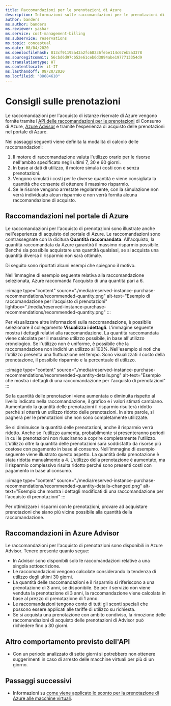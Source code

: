 ```yaml
---
title: Raccomandazioni per le prenotazioni di Azure
description: Informazioni sulle raccomandazioni per le prenotazioni di Azure.
author: banders
ms.author: banders
ms.reviewer: yashar
ms.service: cost-management-billing
ms.subservice: reservations
ms.topic: conceptual
ms.date: 08/04/2020
ms.openlocfilehash: 813cf91195a43a2fc68236febe114c67eb5a3378
ms.sourcegitcommit: 56cbd6d97cb52e61ceb6d3894abe1977713354d9
ms.translationtype: HT
ms.contentlocale: it-IT
ms.lasthandoff: 08/20/2020
ms.locfileid: "88684610"
---
```

# <a name="reservation-recommendations"></a>Consigli sulle prenotazioni

Le raccomandazioni per l'acquisto di istanze riservate di Azure vengono fornite tramite l'[API delle raccomandazioni per le prenotazioni](/rest/api/consumption/reservationrecommendations) di Consumo di Azure, [Azure Advisor](../../advisor/advisor-cost-recommendations.md#buy-reserved-virtual-machine-instances-to-save-money-over-pay-as-you-go-costs) e tramite l'esperienza di acquisto delle prenotazioni nel portale di Azure.

Nei passaggi seguenti viene definita la modalità di calcolo delle raccomandazioni:

1. Il motore di raccomandazione valuta l'utilizzo orario per le risorse nell'ambito specificato negli ultimi 7, 30 e 60 giorni.
2. In base ai dati di utilizzo, il motore simula i costi con e senza prenotazioni.
3. Vengono simulati i costi per le diverse quantità e viene consigliata la quantità che consente di ottenere il massimo risparmio.
4. Se le risorse vengono arrestate regolarmente, con la simulazione non verrà individuato alcun risparmio e non verrà fornita alcuna raccomandazione di acquisto.

## <a name="recommendations-in-the-azure-portal"></a>Raccomandazioni nel portale di Azure

Le raccomandazioni per l'acquisto di prenotazioni sono illustrate anche nell'esperienza di acquisto del portale di Azure. Le raccomandazioni sono contrassegnate con la dicitura **Quantità raccomandata**. All'acquisto, la quantità raccomandata da Azure garantirà il massimo risparmio possibile. Benché sia possibile acquistare una quantità qualsiasi, se si acquista una quantità diversa il risparmio non sarà ottimale.

Di seguito sono riportati alcuni esempi che spiegano il motivo.

Nell'immagine di esempio seguente relativa alla raccomandazione selezionata, Azure raccomanda l'acquisto di una quantità pari a 6.

:::image type="content" source="./media/reserved-instance-purchase-recommendations/recommended-quantity.png" alt-text="Esempio di raccomandazione per l'acquisto di prenotazioni" lightbox="./media/reserved-instance-purchase-recommendations/recommended-quantity.png" :::

Per visualizzare altre informazioni sulla raccomandazione, è possibile selezionare il collegamento **Visualizza i dettagli**. L'immagine seguente mostra i dettagli relativi alla raccomandazione. La quantità raccomandata viene calcolata per il massimo utilizzo possibile, in base all'utilizzo cronologico. Se l'utilizzo non è uniforme, è possibile che la raccomandazione non indichi un utilizzo al 100%. Nell'esempio si noti che l'utilizzo presenta una fluttuazione nel tempo. Sono visualizzati il costo della prenotazione, il possibile risparmio e la percentuale di utilizzo.

:::image type="content" source="./media/reserved-instance-purchase-recommendations/recommended-quantity-details.png" alt-text="Esempio che mostra i dettagli di una raccomandazione per l'acquisto di prenotazioni" :::

Se la quantità delle prenotazioni viene aumentata o diminuita rispetto al livello indicato nella raccomandazione, il grafico e i valori stimati cambiano. Aumentando la quantità delle prenotazioni il risparmio risulterà ridotto perché si otterrà un utilizzo ridotto delle prenotazioni. In altre parole, si pagherà per le prenotazioni che non sono completamente utilizzate.

Se si diminuisce la quantità delle prenotazioni, anche il risparmio verrà ridotto. Anche se l'utilizzo aumenta, probabilmente si presenteranno periodi in cui le prenotazioni non riusciranno a coprire completamente l'utilizzo. L'utilizzo oltre la quantità delle prenotazioni sarà soddisfatto da risorse più costose con pagamento in base al consumo. Nell'immagine di esempio seguente viene illustrato questo aspetto. La quantità della prenotazione è stata ridotta manualmente a 4. L'utilizzo della prenotazione è aumentato, ma il risparmio complessivo risulta ridotto perché sono presenti costi con pagamento in base al consumo.

:::image type="content" source="./media/reserved-instance-purchase-recommendations/recommended-quantity-details-changed.png" alt-text="Esempio che mostra i dettagli modificati di una raccomandazione per l'acquisto di prenotazioni" :::

Per ottimizzare i risparmi con le prenotazioni, provare ad acquistare prenotazioni che siano più vicine possibile alla quantità della raccomandazione.

## <a name="recommendations-in-azure-advisor"></a>Raccomandazioni in Azure Advisor

Le raccomandazioni per l'acquisto di prenotazioni sono disponibili in Azure Advisor. Tenere presente quanto segue:

- In Advisor sono disponibili solo le raccomandazioni relative a una singola sottoscrizione.
- Le raccomandazioni vengono calcolate considerando la tendenza di utilizzo degli ultimi 30 giorni.
- La quantità delle raccomandazioni e il risparmio si riferiscono a una prenotazione di 3 anni, se disponibile. Se per il servizio non viene venduta la prenotazione di 3 anni, la raccomandazione viene calcolata in base al prezzo di prenotazione di 1 anno.
- Le raccomandazioni tengono conto di tutti gli sconti speciali che possono essere applicati alle tariffe di utilizzo su richiesta.
- Se si acquista una prenotazione con ambito condiviso, la rimozione delle raccomandazioni di acquisto delle prenotazioni di Advisor può richiedere fino a 30 giorni.

## <a name="other-expected-api-behavior"></a>Altro comportamento previsto dell'API

- Con un periodo analizzato di sette giorni si potrebbero non ottenere suggerimenti in caso di arresto delle macchine virtuali per più di un giorno.

## <a name="next-steps"></a>Passaggi successivi

- Informazioni su [come viene applicato lo sconto per la prenotazione di Azure alle macchine virtuali](../manage/understand-vm-reservation-charges.md).
